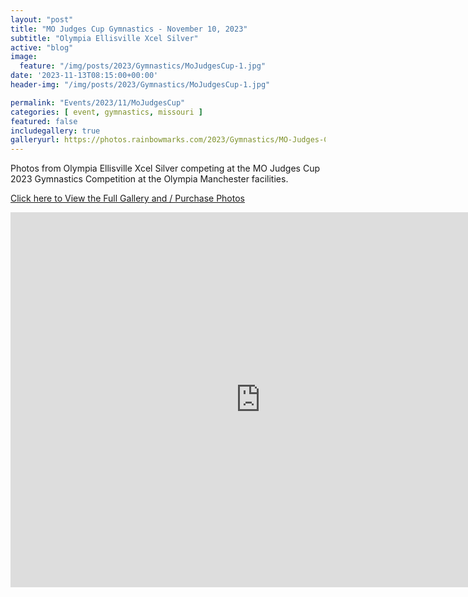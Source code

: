 ```yaml
---
layout: "post"
title: "MO Judges Cup Gymnastics - November 10, 2023"
subtitle: "Olympia Ellisville Xcel Silver"
active: "blog"
image:
  feature: "/img/posts/2023/Gymnastics/MoJudgesCup-1.jpg"
date: '2023-11-13T08:15:00+00:00'
header-img: "/img/posts/2023/Gymnastics/MoJudgesCup-1.jpg"

permalink: "Events/2023/11/MoJudgesCup"
categories: [ event, gymnastics, missouri ]
featured: false
includegallery: true
galleryurl: https://photos.rainbowmarks.com/2023/Gymnastics/MO-Judges-Cup-2023
---
```

Photos from Olympia Ellisville Xcel Silver competing at the MO Judges Cup 2023 Gymnastics Competition at the Olympia Manchester facilities.

[Click here to View the Full Gallery and / Purchase Photos](https://photos.rainbowmarks.com/2023/Gymnastics/MO-Judges-Cup-2023)

<iframe src="https://photos.rainbowmarks.com/frame/slideshow?key=MXwxM2&speed=3&transition=fade&autoStart=1&captions=0&navigation=0&playButton=0&randomize=0&transitionSpeed=2" width="800" height="600" frameborder="no" scrolling="no"></iframe>

